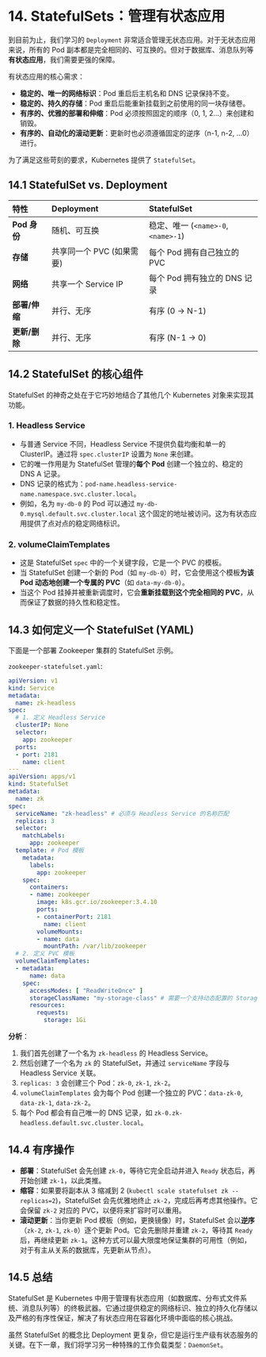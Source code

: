 # 14. StatefulSets：管理有状态应用

到目前为止，我们学习的 `Deployment` 非常适合管理无状态应用。对于无状态应用来说，所有的 Pod 副本都是完全相同的、可互换的。但对于数据库、消息队列等**有状态应用**，我们需要更强的保障。

有状态应用的核心需求：
- **稳定的、唯一的网络标识**：Pod 重启后主机名和 DNS 记录保持不变。
- **稳定的、持久的存储**：Pod 重启后能重新挂载到之前使用的同一块存储卷。
- **有序的、优雅的部署和伸缩**：Pod 必须按照固定的顺序（0, 1, 2...）来创建和销毁。
- **有序的、自动化的滚动更新**：更新时也必须遵循固定的逆序（n-1, n-2, ...0）进行。

为了满足这些苛刻的要求，Kubernetes 提供了 `StatefulSet`。

## 14.1 StatefulSet vs. Deployment

| 特性 | Deployment | StatefulSet |
| :--- | :--- | :--- |
| **Pod 身份** | 随机、可互换 | 稳定、唯一 (`<name>-0`, `<name>-1`) |
| **存储** | 共享同一个 PVC (如果需要) | 每个 Pod 拥有自己独立的 PVC |
| **网络** | 共享一个 Service IP | 每个 Pod 拥有独立的 DNS 记录 |
| **部署/伸缩** | 并行、无序 | 有序 (0 -> N-1) |
| **更新/删除** | 并行、无序 | 有序 (N-1 -> 0) |

## 14.2 StatefulSet 的核心组件

StatefulSet 的神奇之处在于它巧妙地结合了其他几个 Kubernetes 对象来实现其功能。

### 1. Headless Service
- 与普通 Service 不同，Headless Service 不提供负载均衡和单一的 ClusterIP。通过将 `spec.clusterIP` 设置为 `None` 来创建。
- 它的唯一作用是为 StatefulSet 管理的**每个 Pod** 创建一个独立的、稳定的 DNS A 记录。
- DNS 记录的格式为：`pod-name.headless-service-name.namespace.svc.cluster.local`。
- 例如，名为 `my-db-0` 的 Pod 可以通过 `my-db-0.mysql.default.svc.cluster.local` 这个固定的地址被访问。这为有状态应用提供了点对点的稳定网络标识。

### 2. volumeClaimTemplates
- 这是 StatefulSet `spec` 中的一个关键字段，它是一个 PVC 的模板。
- 当 StatefulSet 创建一个新的 Pod（如 `my-db-0`）时，它会使用这个模板**为该 Pod 动态地创建一个专属的 PVC**（如 `data-my-db-0`）。
- 当这个 Pod 挂掉并被重新调度时，它会**重新挂载到这个完全相同的 PVC**，从而保证了数据的持久性和稳定性。

## 14.3 如何定义一个 StatefulSet (YAML)

下面是一个部署 Zookeeper 集群的 StatefulSet 示例。

`zookeeper-statefulset.yaml`:
```yaml
apiVersion: v1
kind: Service
metadata:
  name: zk-headless
spec:
  # 1. 定义 Headless Service
  clusterIP: None
  selector:
    app: zookeeper
  ports:
  - port: 2181
    name: client
---
apiVersion: apps/v1
kind: StatefulSet
metadata:
  name: zk
spec:
  serviceName: "zk-headless" # 必须与 Headless Service 的名称匹配
  replicas: 3
  selector:
    matchLabels:
      app: zookeeper
  template: # Pod 模板
    metadata:
      labels:
        app: zookeeper
    spec:
      containers:
      - name: zookeeper
        image: k8s.gcr.io/zookeeper:3.4.10
        ports:
        - containerPort: 2181
          name: client
        volumeMounts:
        - name: data
          mountPath: /var/lib/zookeeper
  # 2. 定义 PVC 模板
  volumeClaimTemplates:
  - metadata:
      name: data
    spec:
      accessModes: [ "ReadWriteOnce" ]
      storageClassName: "my-storage-class" # 需要一个支持动态配置的 StorageClass
      resources:
        requests:
          storage: 1Gi
```

**分析**：
1.  我们首先创建了一个名为 `zk-headless` 的 Headless Service。
2.  然后创建了一个名为 `zk` 的 StatefulSet，并通过 `serviceName` 字段与 Headless Service 关联。
3.  `replicas: 3` 会创建三个 Pod：`zk-0`, `zk-1`, `zk-2`。
4.  `volumeClaimTemplates` 会为每个 Pod 创建一个独立的 PVC：`data-zk-0`, `data-zk-1`, `data-zk-2`。
5.  每个 Pod 都会有自己唯一的 DNS 记录，如 `zk-0.zk-headless.default.svc.cluster.local`。

## 14.4 有序操作

- **部署**：StatefulSet 会先创建 `zk-0`，等待它完全启动并进入 `Ready` 状态后，再开始创建 `zk-1`，以此类推。
- **缩容**：如果要将副本从 3 缩减到 2 (`kubectl scale statefulset zk --replicas=2`)，StatefulSet 会先优雅地终止 `zk-2`，完成后再考虑其他操作。它会保留 `zk-2` 对应的 PVC，以便将来扩容时可以重用。
- **滚动更新**：当你更新 Pod 模板（例如，更换镜像）时，StatefulSet 会以**逆序**（`zk-2`, `zk-1`, `zk-0`）逐个更新 Pod。它会先删除并重建 `zk-2`，等待其 `Ready` 后，再继续更新 `zk-1`。这种方式可以最大限度地保证集群的可用性（例如，对于有主从关系的数据库，先更新从节点）。

## 14.5 总结

StatefulSet 是 Kubernetes 中用于管理有状态应用（如数据库、分布式文件系统、消息队列等）的终极武器。它通过提供稳定的网络标识、独立的持久化存储以及严格的有序性保证，解决了有状态应用在容器化环境中面临的核心挑战。

虽然 StatefulSet 的概念比 Deployment 更复杂，但它是运行生产级有状态服务的关键。在下一章，我们将学习另一种特殊的工作负载类型：`DaemonSet`。